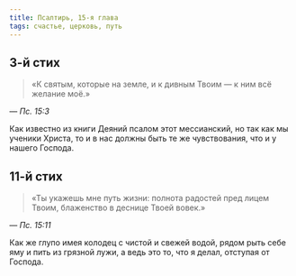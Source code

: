 ```yaml
---
title: Псалтирь, 15-я глава
tags: счастье, церковь, путь
---
```


## 3-й стих

> «К святым, которые на земле, и к дивным Твоим — к ним всё желание моё.»

— <cite>Пс.&nbsp;15:3</cite>

Как известно из книги Деяний псалом этот мессианский, но так как мы ученики Христа,
то и в нас должны быть те же чувствования, что и у нашего Господа.

## 11-й стих

> «Ты укажешь мне путь жизни: полнота радостей пред лицем Твоим, блаженство в деснице Твоей вовек.»

— <cite>Пс.&nbsp;15:11</cite>

Как же глупо имея колодец с чистой и свежей водой, рядом рыть себе яму и пить из грязной лужи,
а ведь это то, что я делал, отступая от Господа.
